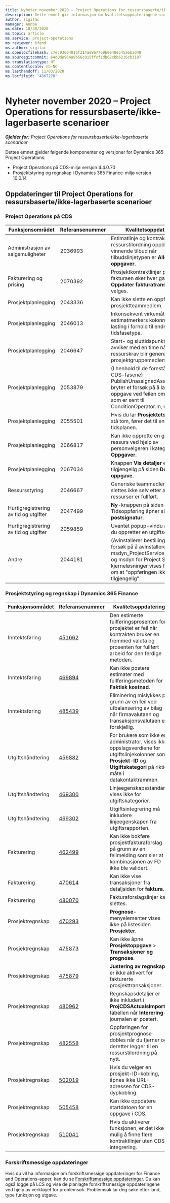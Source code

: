 ```yaml
---
title: Nyheter november 2020 – Project Operations for ressursbaserte/ikke-lagerbaserte scenarioer
description: Dette emnet gir informasjon om kvalitetsoppdateringene som er tilgjengelige i november 2020-versjonen av Project Operations for ressursbaserte/ikke-lagerførte scenarioer.
author: sigitac
manager: Annbe
ms.date: 10/30/2020
ms.topic: article
ms.service: project-operations
ms.reviewer: kfend
ms.author: sigitac
ms.openlocfilehash: c7ec9360401bf214ae867769b0e48e545a6bad48
ms.sourcegitcommit: 64d0de964a9b66c015ffcf1db62cbb6216cb3187
ms.translationtype: HT
ms.contentlocale: nb-NO
ms.lasthandoff: 11/03/2020
ms.locfileid: "4367278"
---
```

# <a name="whats-new-november-2020---project-operations-for-resourcenon-stocked-based-scenarios"></a>Nyheter november 2020 – Project Operations for ressursbaserte/ikke-lagerbaserte scenarioer

_**Gjelder for:** Project Operations for ressursbaserte/ikke-lagerbaserte scenarioer_

Dettee emnet gjelder følgende komponenter og versjoner for Dynamics 365 Project Operations:

- Project Operations på CDS-miljø versjon 4.4.0.70
- Prosjektstyring og regnskap i Dynamics 365 Finance-miljø versjon 10.0.14

## <a name="updates-to-project-operations-for-resource-non-stocked-based-scenarios"></a>Oppdateringer til Project Operations for ressursbaserte/ikke-lagerbaserte scenarioer

### <a name="project-operations-on-cds"></a>Project Operations på CDS

| Funksjonsområdet                 | Referansenummer | Kvalitetsoppdatering                                                                                                                                                                    |
|------------------------------|------------------|-----------------------------------------------------------------------------------------------------------------------------------------------------------------------------------|
|   Administrasjon av salgsmuligheter       | 2036993          | Estimatlinje og kontraktlinjer for ressurstilordning oppdateres på vinnende tilbud når tilbudslinjetypen er **Alle oppgaver**.                                                 |
| Fakturering og prising          | 2070392          | Prosjektkontraktlinjer på fakturaen øker hver gang **Oppdater fakturatransaksjoner** velges.                                                                         |
| Prosjektplanlegging             | 2043336          | Kan ikke slette en oppføring for prosjektteammedlem.                                                                                                                                  |
| Prosjektplanlegging             | 2046013          | Inkonsekvent virkemåte for estimatmerkers kolonner under lasting i forhold til endring av tidsfasetype.                                                                                   |
| Prosjektplanlegging             | 2046647          | Start- og sluttidspunktene avviker med en time når ressurskrav blir generert fra prosjektgruppemedlemmer.                                                                      |
| Prosjektplanlegging             | 2053879          | (I henhold til de forestående CDS-fasene) PublishUnassignedAssignments bryter et forsøk på å lagre en oppgave ved feilen om at verdien som er sent til ConditionOperator.In, er tom.                       |
| Prosjektplanlegging             | 2055501          | Hvis du lar **Prosjektets startdato** stå tom, fører det til en feil i tidsplanen.                                                                                                      |
| Prosjektplanlegging             | 2066817          | Kan ikke opprette en generisk ressurs ved hjelp av personvelgeren i kategorien **Oppgaver**.                                                                                                   |
| Prosjektplanlegging             | 2067034          | Knappen **Vis detaljer** er ikke tilgjengelig på siden **Detaljer for oppgave**.                                                                                                       |
| Ressursstyring          | 2046667          | Generiske teammedlemmer slettes ikke selv etter at alle ressurser er fullført.                                                                                                    |
| Hurtigregistrering av tid og utgifter | 2047499          | **Ny**-knappen på siden Tidsoppføring åpner siden **Ny e-postsignatur**.                                                                                               |
| Hurtigregistrering av tid og utgifter | 2059859          | Uventet popup-vindu åpnes når du oppretter en utgiftsoppføring.                                                                                                                         |
| Andre                        | 2044181          | (Avinstallerer bestilling) Under forsøk på å avinstallere msdyn_ProjectServiceCore_Patch og msdyn for Project Service-kjerneløsninger vises feilmelding om at "oppføringen ikke er tilgjengelig".  |

### <a name="project-management-and-accounting-in-dynamics-365-finance"></a>Prosjektstyring og regnskap i Dynamics 365 Finance

| Funksjonsområdet        | Referansenummer | Kvalitetsoppdatering                                                                                                                                                            |
|---------------------|------------------|---------------------------------------------------------------------------------------------------------------------------------------------------------------------------|
| Inntektsføring | [451662](https://fix.lcs.dynamics.com/Issue/Details/?bugId=451662)           | Den estimerte fullføringsprosenten for prosjektet er feil når kontrakten bruker en fremmed valuta og prosenten for fullført arbeid for den ferdige metoden.                     |
| Inntektsføring | [469894](https://fix.lcs.dynamics.com/Issue/Details/?bugId=469894)           | Kan ikke postere estimater med fullføringsmetoden for **Faktisk kostnad**.                                                                                                    |
| Inntektsføring | [485439](https://fix.lcs.dynamics.com/Issue/Details/?bugId=485439)           | Eliminering mislykkes på grunn av en feil ved utbalansering av bilag når firmavalutaen og transaksjonsvalutaen er forskjellig.                                              |
| Utgiftshåndtering  | [456882](https://fix.lcs.dynamics.com/Issue/Details/?bugId=456822)           | For brukere som ikke er administrator, vises ikke oppslagsverdiene for utgiftslinjekolonner som **Prosjekt-ID** og **Utgiftskategori** på riktig måte i datakontaktrammen. |
| Utgiftshåndtering  | [469300](https://fix.lcs.dynamics.com/Issue/Details/?bugId=469300)           | Linjeegenskapsstandard vises ikke for utgiftskategorier.                                                                                                         |
| Utgiftshåndtering  | [469302](https://fix.lcs.dynamics.com/Issue/Details/?bugId=469302)           | Utgiftsintegrering må inkludere linjeegenskapen fra utgiftsrapporten.                                                                                             |
| Fakturering           | [462499](https://fix.lcs.dynamics.com/Issue/Details/?bugId=462499)           | Kan ikke bokføre prosjektfakturaforslag på grunn av en feilmelding som sier at kombinasjonen av FD ikke ble validert.                                                    |
| Fakturering           | [470614](https://fix.lcs.dynamics.com/Issue/Details/?bugId=470614)           | Kan ikke vise transaksjoner fra detaljsiden for **faktura**.                                                                                                              |
| Fakturering           | [480070](https://fix.lcs.dynamics.com/Issue/Details/?bugId=480070)           | Fakturaforslagslinjer kan slettes.                                                                                                                                  |
| Prosjektregnskap  | [470293](https://fix.lcs.dynamics.com/Issue/Details/?bugId=470293)           | **Prognose**-menyelementer vises ikke på listesiden **Prosjekter**.                                                                                                   |
| Prosjektregnskap  | [475873](https://fix.lcs.dynamics.com/Issue/Details/?bugId=475873)           | Kan ikke åpne **Prosjektoppgave**   > **Transaksjoner og prognose**.                                                                                                       |
| Prosjektregnskap  | [475879](https://fix.lcs.dynamics.com/Issue/Details/?bugId=475879)           | **Justering av regnskap** er ikke aktivert for fakturerte prosjekttransaksjoner.                                                                                                  |
| Prosjektregnskap  | [480962](https://fix.lcs.dynamics.com/Issue/Details/?bugId=480962)           | Regnskapsdetaljer er ikke inkludert i **ProjCDSActualsImport**-tabellen når **Interering**-journalen er postert.                                                  |
| Prosjektregnskap  | [482558](https://fix.lcs.dynamics.com/Issue/Details/?bugId=482558)           | Oppføringen for prosjektprognose dobles når du fjerner og deretter legger til en ressurstilordning på nytt.                                                                            |
| Prosjektregnskap  | [502019](https://fix.lcs.dynamics.com/Issue/Details/?bugId=502019)           | Hvis du velger en prosjekt-ID-kobling, åpnes ikke URL-adressen for CDS-dypkobling.                                                                                                         |
| Prosjektregnskap  | [505458](https://fix.lcs.dynamics.com/Issue/Details/?bugId=505458)           | Kan ikke oppdatere startdatoen for en oppgave i CDS.                                                                                                                           |
| Prosjektregnskap  | [510041](https://fix.lcs.dynamics.com/Issue/Details/?bugId=510041)           | Hvis du aktiverer funksjonen, er det ikke mulig å finne flere kontraktlinjer uten CDS-integrering.                                                                                   |

### <a name="regulatory-updates"></a>Forskriftsmessige oppdateringer
Hvis du vil ha informasjon om forskriftsmessige oppdateringer for Finance and Operations-apper, kan du se [Forskriftsmessige oppdateringer](https://docs.microsoft.com/dynamics365/finance/localizations/regulatory-updates). Du kan også logge på LCS og vise de planlagte forskriftsmessige oppdateringene ved hjelp av verktøyet for problemsøk. Problemsøk lar deg søke etter land, type funksjon og utgave.

